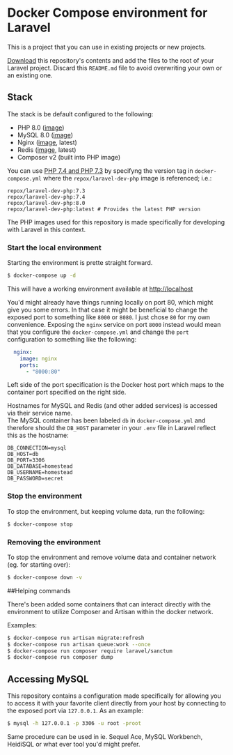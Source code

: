 # Docker Compose environment for Laravel

This is a project that you can use in existing projects or new projects. 

[Download](https://github.com/Repox/laravel-docker/archive/master.zip) this repository's contents and add the files to the root of your Laravel project. Discard this `README.md` file to avoid overwriting your own or an existing one.

## Stack

The stack is be default configured to the following:

- PHP 8.0 ([image](https://hub.docker.com/repository/docker/repox/laravel-dev-php))
- MySQL 8.0 ([image](https://hub.docker.com/_/mysql))
- Nginx ([image](https://hub.docker.com/_/nginx), latest)
- Redis ([image](https://hub.docker.com/_/redis), latest)
- Composer v2 (built into PHP image)

You can use [PHP 7.4 and PHP 7.3](https://hub.docker.com/repository/docker/repox/laravel-dev-php) by specifyng the version tag in `docker-compose.yml` where the `repox/laravel-dev-php` image is referenced; i.e.:

```
repox/laravel-dev-php:7.3
repox/laravel-dev-php:7.4
repox/laravel-dev-php:8.0
repox/laravel-dev-php:latest # Provides the latest PHP version
```

The PHP images used for this repository is made specifically for developing with Laravel in this context.

### Start the local environment

Starting the environment is prette straight forward.

```bash
$ docker-compose up -d
```

This will have a working environment available at [http://localhost](http://localhost)

You'd might already have things running locally on port 80, which might give you some errors. In that case it might be beneficial to change the exposed port to something like `8000` or `8080`. I just chose `80` for my own convenience. Exposing the `nginx` service on port `8000` instead would mean that you configure the `docker-compose.yml` and change the `port` configuration to something like the following:

```yaml
  nginx:
    image: nginx
    ports:
      - "8000:80"
```

Left side of the port specification is the Docker host port which maps to the container port specified on the right side.

Hostnames for MySQL and Redis (and other added services) is accessed via their service name.<br>
The MySQL container has been labeled `db` in `docker-compose.yml` and therefore should the `DB_HOST` parameter in your `.env` file in Laravel reflect this as the hostname:

```ìni
DB_CONNECTION=mysql
DB_HOST=db
DB_PORT=3306
DB_DATABASE=homestead
DB_USERNAME=homestead
DB_PASSWORD=secret
```

### Stop the environment

To stop the environment, but keeping volume data, run the following:

```bash
$ docker-compose stop
```

### Removing the environment

To stop the environment and remove volume data and container network (eg. for starting over):

```bash
$ docker-compose down -v
```

##Helping commands

There's been added some containers that can interact directly with the environment to utilize Composer and Artisan within the docker network.

Examples:

```bash
$ docker-compose run artisan migrate:refresh
$ docker-compose run artisan queue:work --once
$ docker-compose run composer require laravel/sanctum
$ docker-compose run composer dump
```



## Accessing MySQL

This repository contains a configuration made specifically for allowing you to access it with your favorite client directly from your host by connecting to the exposed port via `127.0.0.1`. As an example:

```bash
$ mysql -h 127.0.0.1 -p 3306 -u root -proot
```

Same procedure can be used in ie. Sequel Ace, MySQL Workbench, HeidiSQL or what ever tool you'd might prefer.